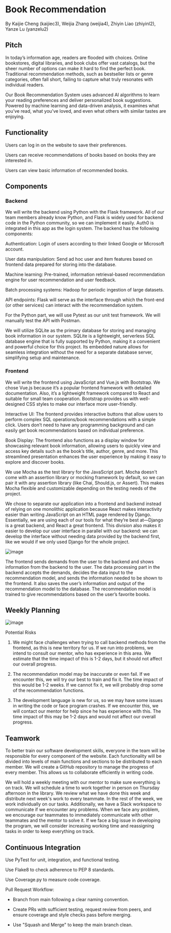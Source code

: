 # Book Recommendation

By Kaijie Cheng (kaijiec3), Weijia Zhang (weijia4), Zhiyin Liao (zhiyinl2), Yanze Lu (yanzelu2)

## Pitch

In today’s information age, readers are flooded with choices. Online bookstores, digital libraries, and book clubs offer vast catalogs, but the sheer number of options can make it hard to find the perfect book. Traditional recommendation methods, such as bestseller lists or genre categories, often fall short, failing to capture what truly resonates with individual readers.

Our Book Recommendation System uses advanced AI algorithms to learn your reading preferences and deliver personalized book suggestions. Powered by machine learning and data-driven analysis, it examines what you’ve read, what you’ve loved, and even what others with similar tastes are enjoying.

## Functionality

Users can log in on the website to save their preferences.

Users can receive recommendations of books based on books they are interested in.

Users can view basic information of recommended books.

## Components

### Backend

We will write the backend using Python with the Flask framework. All of our team members already know Python, and Flask is widely used for backend code in the Python community, so we can implement it easily. Auth0 is integrated in this app as the login system. The backend has the following components:

Authentication: Login of users according to their linked Google or Microsoft account.

User data manipulation: Send ad hoc user and item features based on frontend data prepared for storing into the database.

Machine learning: Pre-trained, information retrieval-based recommendation engine for user recommendation and user feedback.

Batch processing systems: Hadoop for periodic ingestion of large datasets.

API endpoints: Flask will serve as the interface through which the front-end (or other services) can interact with the recommendation system.

For the Python part, we will use Pytest as our unit test framework. We will manually test the API with Postman.

We will utilize SQLite as the primary database for storing and managing book information in our system. SQLite is a lightweight, serverless SQL database engine that is fully supported by Python, making it a convenient and powerful choice for this project. Its embedded nature allows for seamless integration without the need for a separate database server, simplifying setup and maintenance.

### Frontend

We will write the frontend using JavaScript and Vue.js with Bootstrap. We chose Vue.js because it’s a popular frontend framework with detailed documentation. Also, it’s a lightweight framework compared to React and suitable for small team cooperation. Bootstrap provides us with well-designed CSS styles to make our interface more user-friendly.

Interactive UI: The frontend provides interactive buttons that allow users to perform complex SQL operations/book recommendations with a simple click. Users don’t need to have any programming background and can easily get book recommendations based on individual preference.

Book Display: The frontend also functions as a display window for showcasing relevant book information, allowing users to quickly view and access key details such as the book’s title, author, genre, and more. This streamlined presentation enhances the user experience by making it easy to explore and discover books.

We use Mocha as the test library for the JavaScript part. Mocha doesn't come with an assertion library or mocking framework by default, so we can pair it with any assertion library (like Chai, Should.js, or Assert). This makes Mocha flexible and customizable depending on the testing needs of the project.

We chose to separate our application into a frontend and backend instead of relying on one monolithic application because React makes interactivity easier than writing JavaScript on an HTML page rendered by Django. Essentially, we are using each of our tools for what they’re best at—Django is a great backend, and React a great frontend. This division also makes it easier to develop our user interface in parallel with our backend: we can develop the interface without needing data provided by the backend first, like we would if we only used Django for the whole project.

![image](https://github.com/user-attachments/assets/07732e22-4b34-437b-829e-a90b1d2a67ed)

The frontend sends demands from the user to the backend and shows information from the backend to the user. The data processing part in the backend accepts the demands, decides the data input to the recommendation model, and sends the information needed to be shown to the frontend. It also saves the user’s information and output of the recommendation model to the database. The recommendation model is trained to give recommendations based on the user’s favorite books.

## Weekly Planning

![image](https://github.com/user-attachments/assets/906cbbbf-2306-4d82-aa36-a02e59d6c0eb)


Potential Risks

1. We might face challenges when trying to call backend methods from the frontend, as this is new territory for us. If we run into problems, we intend to consult our mentor, who has experience in this area. We estimate that the time impact of this is 1-2 days, but it should not affect our overall progress.

2. The recommendation model may be inaccurate or even fail. If we encounter this, we will try our best to train and fix it. The time impact of this would be 1-2 weeks. If we cannot fix it, we will probably drop some of the recommendation functions.

3. The development language is new for us, so we may have some issues in writing the code or face program crashes. If we encounter this, we will contact our mentor for help since he has experience with this. The time impact of this may be 1-2 days and would not affect our overall progress.

## Teamwork

To better train our software development skills, everyone in the team will be responsible for every component of the website. Each functionality will be divided into levels of main functions and sections to be distributed to each member. We will create a GitHub repository to manage the progress of every member. This allows us to collaborate efficiently in writing code.

We will hold a weekly meeting with our mentor to make sure everything is on track. We will schedule a time to work together in person on Thursday afternoon in the library. We review what we have done this week and distribute next week's work to every teammate. In the rest of the week, we work individually on our tasks. Additionally, we have a Slack workspace to communicate if we encounter any problems. When we face any problem, we encourage our teammates to immediately communicate with other teammates and the mentor to solve it. If we face a big issue in developing the program, we will consider increasing working time and reassigning tasks in order to keep everything on track.

## Continuous Integration

Use PyTest for unit, integration, and functional testing.

Use Flake8 to check adherence to PEP 8 standards.

Use Coverage.py to measure code coverage.

Pull Request Workflow:

- Branch from main following a clear naming convention.

- Create PRs with sufficient testing, request review from peers, and ensure coverage and style checks pass before merging.

- Use "Squash and Merge" to keep the main branch clean.
